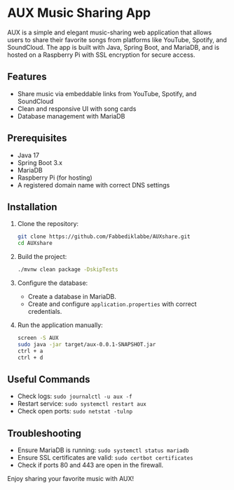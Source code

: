 # AUX Music Sharing App

AUX is a simple and elegant music-sharing web application that allows users to share their favorite songs from platforms like YouTube, Spotify, and SoundCloud. The app is built with Java, Spring Boot, and MariaDB, and is hosted on a Raspberry Pi with SSL encryption for secure access.

## Features
- Share music via embeddable links from YouTube, Spotify, and SoundCloud
- Clean and responsive UI with song cards
- Database management with MariaDB

## Prerequisites
- Java 17
- Spring Boot 3.x
- MariaDB
- Raspberry Pi (for hosting)
- A registered domain name with correct DNS settings

## Installation
1. Clone the repository:
    ```bash
    git clone https://github.com/Fabbediklabbe/AUXshare.git
    cd AUXshare
    ```
2. Build the project:
    ```bash
    ./mvnw clean package -DskipTests
    ```

3. Configure the database:
    - Create a database in MariaDB.
    - Create and configure `application.properties` with correct credentials.

4. Run the application manually:
    ```bash
    screen -S AUX
    sudo java -jar target/aux-0.0.1-SNAPSHOT.jar
    ctrl + a
    ctrl + d
    ```

## Useful Commands
- Check logs: `sudo journalctl -u aux -f`
- Restart service: `sudo systemctl restart aux`
- Check open ports: `sudo netstat -tulnp`

## Troubleshooting
- Ensure MariaDB is running: `sudo systemctl status mariadb`
- Ensure SSL certificates are valid: `sudo certbot certificates`
- Check if ports 80 and 443 are open in the firewall.

Enjoy sharing your favorite music with AUX!

